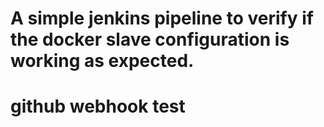 # A simple jenkins pipeline to verify if the docker slave configuration is working as expected.
# github webhook test
